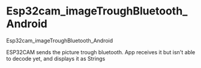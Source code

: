 # Esp32cam_imageTroughBluetooth_Android
Esp32cam_imageTroughBluetooth_Android

ESP32CAM sends the picture trough bluetooth. App receives it but isn't able to decode yet, and displays it as Strings
